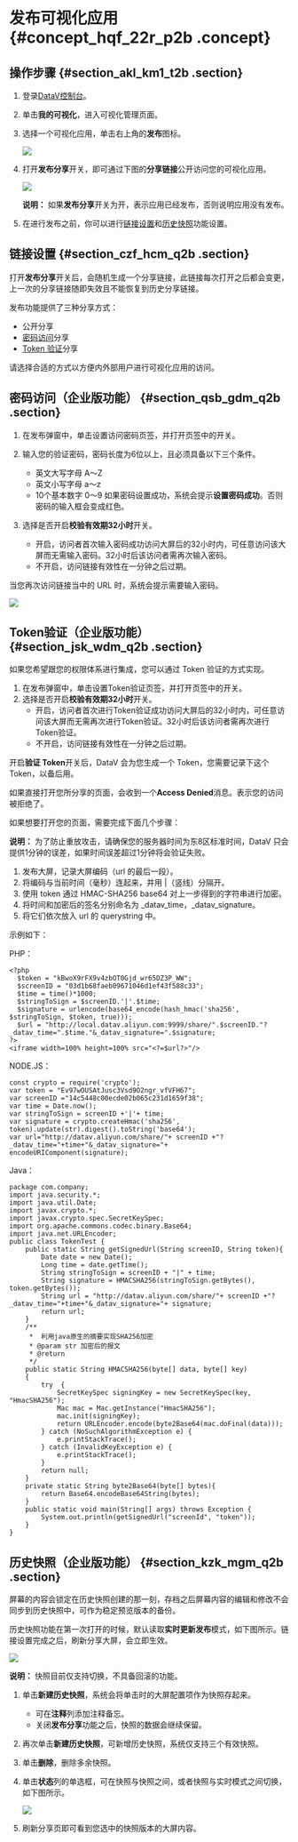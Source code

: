 # 发布可视化应用 {#concept_hqf_22r_p2b .concept}

## 操作步骤 {#section_akl_km1_t2b .section}

1.  登录[DataV控制台](https://datav.alibabacloud.com/)。
2.  单击**我的可视化**，进入可视化管理页面。
3.  选择一个可视化应用，单击右上角的**发布**图标。

    ![](http://static-aliyun-doc.oss-cn-hangzhou.aliyuncs.com/assets/img/16553/15585086979205_zh-CN.png)

4.  打开**发布分享**开关，即可通过下图的**分享链接**公开访问您的可视化应用。

    ![](http://static-aliyun-doc.oss-cn-hangzhou.aliyuncs.com/assets/img/16553/15585086978031_zh-CN.png)

    **说明：** 如果**发布分享**开关为开，表示应用已经发布，否则说明应用没有发布。

5.  在进行发布之前，你可以进行[链接设置](#)和[历史快照](#)功能设置。

## 链接设置 {#section_czf_hcm_q2b .section}

打开**发布分享**开关后，会随机生成一个分享链接，此链接每次打开之后都会变更，上一次的分享链接随即失效且不能恢复到历史分享链接。

发布功能提供了三种分享方式：

-   公开分享
-   [密码访问](#)分享
-   [Token 验证](#)分享

请选择合适的方式以方便内外部用户进行可视化应用的访问。

## 密码访问（企业版功能） {#section_qsb_gdm_q2b .section}

1.  在发布弹窗中，单击设置访问密码页签，并打开页签中的开关。
2.  输入您的验证密码，密码长度为6位以上，且必须具备以下三个条件。

    -   英文大写字母 A～Z
    -   英文小写字母 a～z
    -   10个基本数字 0～9
    如果密码设置成功，系统会提示**设置密码成功**。否则密码的输入框会变成红色。

3.  选择是否开启**校验有效期32小时**开关。
    -   开启，访问者首次输入密码成功访问大屏后的32小时内，可任意访问该大屏而无需输入密码。32小时后该访问者需再次输入密码。
    -   不开启，访问链接有效性在一分钟之后过期。

当您再次访问链接当中的 URL 时，系统会提示需要输入密码。

![](http://static-aliyun-doc.oss-cn-hangzhou.aliyuncs.com/assets/img/16553/15585086978033_zh-CN.png)

## Token验证（企业版功能） {#section_jsk_wdm_q2b .section}

如果您希望跟您的权限体系进行集成，您可以通过 Token 验证的方式实现。

1.  在发布弹窗中，单击设置Token验证页签，并打开页签中的开关。
2.  选择是否开启**校验有效期32小时**开关。
    -   开启，访问者首次进行Token验证成功访问大屏后的32小时内，可任意访问该大屏而无需再次进行Token验证。32小时后该访问者需再次进行Token验证。
    -   不开启，访问链接有效性在一分钟之后过期。

开启**验证 Token**开关后，DataV 会为您生成一个 Token，您需要记录下这个 Token，以备后用。

如果直接打开您所分享的页面，会收到一个**Access Denied**消息。表示您的访问被拒绝了。

如果想要打开您的页面，需要完成下面几个步骤：

**说明：** 为了防止重放攻击，请确保您的服务器时间为东8区标准时间，DataV 只会提供1分钟的误差，如果时间误差超过1分钟将会验证失败。

1.  发布大屏，记录大屏编码（url 的最后一段）。
2.  将编码与当前时间（毫秒）连起来，并用 |（竖线）分隔开。
3.  使用 token 通过 HMAC-SHA256 base64 对上一步得到的字符串进行加密。
4.  将时间和加密后的签名分别命名为 \_datav\_time，\_datav\_signature。
5.  将它们依次放入 url 的 querystring 中。

示例如下：

PHP：

```
<?php
  $token = "kBwoX9rFX9v4zbOT0Gjd_wr65DZ3P_WW";
  $screenID = "03d1b68faeb09671046d1ef43f588c33";
  $time = time()*1000;
  $stringToSign = $screenID.'|'.$time;
  $signature = urlencode(base64_encode(hash_hmac('sha256', $stringToSign, $token, true)));
  $url = "http://local.datav.aliyun.com:9999/share/".$screenID."?_datav_time=".$time."&_datav_signature=".$signature;
?>
<iframe width=100% height=100% src="<?=$url?>"/>
```

NODE.JS：

```
const crypto = require('crypto');
var token = "Ev97wOUSAtJusc3Vsd9O2ngr_vfVFH67";
var screenID ="14c5448c00ecde02b065c231d1659f38";
var time = Date.now();
var stringToSign = screenID +'|'+ time;
var signature = crypto.createHmac('sha256', token).update(str).digest().toString('base64');
var url="http://datav.aliyun.com/share/"+ screenID +"?_datav_time="+time+"&_datav_signature="+ encodeURIComponent(signature);
```

Java：

```
package com.company;
import java.security.*;
import java.util.Date;
import javax.crypto.*;
import javax.crypto.spec.SecretKeySpec;
import org.apache.commons.codec.binary.Base64;
import java.net.URLEncoder;
public class TokenTest {
    public static String getSignedUrl(String screenID, String token){
        Date date = new Date();
        Long time = date.getTime();
        String stringToSign = screenID + "|" + time;
        String signature = HMACSHA256(stringToSign.getBytes(), token.getBytes());
        String url = "http://datav.aliyun.com/share/"+ screenID +"?_datav_time="+time+"&_datav_signature="+ signature;
        return url;
    }
    /**
     *  利用java原生的摘要实现SHA256加密
     * @param str 加密后的报文
     * @return
     */
    public static String HMACSHA256(byte[] data, byte[] key)
    {
        try  {
            SecretKeySpec signingKey = new SecretKeySpec(key, "HmacSHA256");
            Mac mac = Mac.getInstance("HmacSHA256");
            mac.init(signingKey);
            return URLEncoder.encode(byte2Base64(mac.doFinal(data)));
        } catch (NoSuchAlgorithmException e) {
            e.printStackTrace();
        } catch (InvalidKeyException e) {
            e.printStackTrace();
        }
        return null;
    }
    private static String byte2Base64(byte[] bytes){
        return Base64.encodeBase64String(bytes);
    }
    public static void main(String[] args) throws Exception {
        System.out.println(getSignedUrl("screenId", "token"));
    }
}
```

## 历史快照（企业版功能） {#section_kzk_mgm_q2b .section}

屏幕的内容会锁定在历史快照创建的那一刻，存档之后屏幕内容的编辑和修改不会同步到历史快照中，可作为稳定预览版本的备份。

历史快照功能在第一次打开的时候，默认读取**实时更新发布**模式，如下图所示。链接设置完成之后，刷新分享大屏，会立即生效。

![](http://static-aliyun-doc.oss-cn-hangzhou.aliyuncs.com/assets/img/16553/15585086978034_zh-CN.png)

**说明：** 快照目前仅支持切换，不具备回滚的功能。

1.  单击**新建历史快照**，系统会将单击时的大屏配置项作为快照存起来。
    -   可在**注释**列添加注释备忘。
    -   关闭**发布分享**功能之后，快照的数据会继续保留。
2.  再次单击**新建历史快照**，可新增历史快照，系统仅支持三个有效快照。
3.  单击**删除**，删除多余快照。
4.  单击**状态**列的单选框，可在快照与快照之间，或者快照与实时模式之间切换，如下图所示。

    ![](http://static-aliyun-doc.oss-cn-hangzhou.aliyuncs.com/assets/img/16553/15585086978035_zh-CN.png)

5.  刷新分享页即可看到您选中的快照版本的大屏内容。

